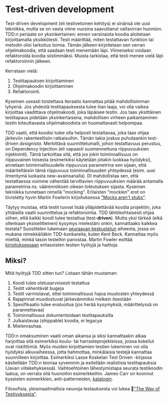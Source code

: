 # Test-driven development

Test-driven development (eli testivetoinen kehitys) ei sinänsä ole uusi tekniikka, mutta se on vasta viime vuosina saavuttanut valtavirran huomion. TDD:n periaate on yksinkertainen: ennen varsinaista koodia aloitetaan kirjoittamalla yksikkötesti. Testi määrittää, miten testattavan funktion tai metodin olisi tarkoitus toimia. Tämän jälkeen kirjoitetaan sen verran ohjelmakoodia, että saadaan testi menemään läpi. Viimeiseksi voidaan refaktoroida koodia siistimmäksi. Muista tarkistaa, että testi menee vielä läpi refaktoroinnin jälkeen.

Kerrataan vielä:

1. Testitapauksen kirjoittaminen
2. Ohjelmakoodin kirjoittaminen
3. Refaktorointi.

Kyseinen useasti toistettava iteraatio kannattaa pitää mahdollisimman lyhyenä. Jos yhdestä testitapauksesta tulee liian laaja, voi olla vaikea kirjoittaa vaadittava ohjelmakoodi, joka läpäisee testin. Jos taas yksittäinen testitapaus pidetään yksinkertaisena, mahdollisen virheen paikantaminen testin toteuttavasta ohjelmakoodista on huomattavasti helpompaa.

TDD vaatii, että koodisi tulee olla helposti testattavaa, joka taas ohjaa järkeviin rakenteellisiin ratkaisuihin. Tämän takia joskus puhutaankin test-driven *designista*. Merkittävä suunnittelumalli, johon testattavuus perustuu, on Dependency Injection (eli vapaasti suomennettuna riippuvuuksien injektointi). Tämä tarkoittaa sitä, että jos jokin toiminnallisuus on riippuvainen toisesta (esimerkiksi käytetään jotakin luokkaa hyödyksi), annetaan toiminnallisuudelle riippuvuus parametrina sen sijaan, että määriteltäisiin tämä riippuvuus toiminnallisuuden yhteydessä (esim. uusi ilmentymä luokasta new-avainsanalla). DI mahdollistaa sen, että testattaessa voimme vähentää tarvittavien riippuvuuksien määrää antamalla parametrina ns. väärennöksen oikean toteutuksen sijasta. Kyseinen tekniikka tunnetaan nimellä "mocking". Erilaisten "mockien" erot on tiivistetty hyvin Martin Fowlerin kirjoituksessa ["Mocks aren't stubs"](http://martinfowler.com/articles/mocksArentStubs.html).

Täytyy muistaa, että testit tuovat lisää ylläpidettävää koodia projektiin, joka yhtälailla vaatii suunnittelua ja refaktorointia. TDD lähtökohtaisesti ohjaa siihen, että kaikki koodi tulee testattua (test-**driven**). Mutta yksi tärkeä (eikä ollenkaan yksiselitteinen) kysymys mielestäni onkin, kannattaako kaikkea testata? Suosittelen lukemaan [seuraavan keskustelun](http://stackoverflow.com/questions/153234/how-deep-are-your-unit-tests/153565#153565) aiheesta, jossa on mukana nimekkäitäkin TDD-konkareita, kuten Kent Beck. Kannattaa myös miettiä, minkä tason testeihin panostaa. Martin Fowler esittää [kirjoituksessaan](http://martinfowler.com/bliki/TestPyramid.html) eritasoisten testien hyötyjä ja haittoja.

## Miksi?

Mitä hyötyjä TDD sitten tuo? Listaan tähän muutaman:

1. Koodi tulee oletusarvoisesti testattua
2. Testit vähentävät bugeja
3. Testit varmistavat, ettei toiminnallisuus hajoa muutosten yhteydessä
4. Rajapinnat muodostuvat järkevämmiksi melkein itsestään
5. Spesifikaatio tulee evaluoitua (jos herää kysymyksiä, määrittelyssä on parannettavaa)
6. Toiminnallisuus dokumentoidaan testitapauksilla
7. Julkaistavaa (shippable) koodia, ei legacya
8. Mielenrauhaa.

TDD:n omaksuminen vaatii oman aikansa ja siksi kannattaakin alkaa harjoittaa sitä esimerkiksi koulu- tai harrasteprojekteissa, joissa kokeilut ovat riskittömiä. Myös muiden kirjoittamien testien lukeminen voi olla hyödyksi alkuvaiheessa, jotta hahmottaa, minkälaisia testejä kannattaa suunnilleen kirjoittaa. Esimerkiksi Lasse Koskelan Test Driven -kirjassa käsitellään TDD:n teoriaa syvemmin ja esitellään realistisia testitapauksia (Javan viitekehyksessä). Vaihtoehtoinen lähestymistapa seurata testikoodin laatua, on verrata sitä huonoihin esimerkkeihin. James Carr on koonnut kyseisten esimerkkien, anti-patterneiden, [katalogin](http://blog.james-carr.org/2006/11/03/tdd-anti-patterns/). 

Filosofisia, yleismaailmallisia neuvoja testauksesta voi lukea  ["The Way of Testivuksesta"](http://www.agitar.com/downloads/TheWayOfTestivus.pdf).